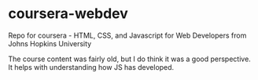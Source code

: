 # coursera-webdev
Repo for coursera - HTML, CSS, and Javascript for Web Developers from Johns Hopkins University

The course content was fairly old, but I do think it was a good perspective. It helps with understanding how JS has developed.
